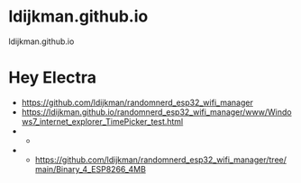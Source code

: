 # ldijkman.github.io
ldijkman.github.io


# Hey Electra
- https://github.com/ldijkman/randomnerd_esp32_wifi_manager
- https://ldijkman.github.io/randomnerd_esp32_wifi_manager/www/Windows7_internet_explorer_TimePicker_test.html
- -
- - https://github.com/ldijkman/randomnerd_esp32_wifi_manager/tree/main/Binary_4_ESP8266_4MB
